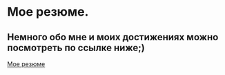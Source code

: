# Мое резюме.

## Немного обо мне и моих достижениях можно посмотреть по ссылке ниже;)

[Мое резюме](https://baranovdmitriy87.github.io/My-Portfolio/)
